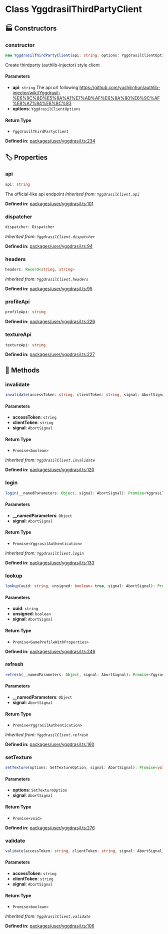 # Class YggdrasilThirdPartyClient

## 🏭 Constructors

### constructor

```ts
new YggdrasilThirdPartyClient(api: string, options: YggdrasilClientOptions): YggdrasilThirdPartyClient
```
Create thirdparty (authlib-injector) style client
#### Parameters

- **api**: `string`
The api url following https://github.com/yushijinhun/authlib-injector/wiki/Yggdrasil-%E6%9C%8D%E5%8A%A1%E7%AB%AF%E6%8A%80%E6%9C%AF%E8%A7%84%E8%8C%83
- **options**: `YggdrasilClientOptions`
#### Return Type

- `YggdrasilThirdPartyClient`

<p style="font-size: 14px; color: var(--vp-c-text-2)">
<strong>Defined in:</strong> <a href="https://github.com/voxelum/minecraft-launcher-core-node/blob/master/packages/user/yggdrasil.ts#L234" target="_blank" rel="noreferrer">packages/user/yggdrasil.ts:234</a>
</p>


## 🏷️ Properties

### api <Badge type="tip" text="public" />

```ts
api: string
```
The official-like api endpoint
*Inherited from: `YggdrasilClient.api`*

<p style="font-size: 14px; color: var(--vp-c-text-2)">
<strong>Defined in:</strong> <a href="https://github.com/voxelum/minecraft-launcher-core-node/blob/master/packages/user/yggdrasil.ts#L101" target="_blank" rel="noreferrer">packages/user/yggdrasil.ts:101</a>
</p>


### dispatcher <Badge type="warning" text="protected" /> <Badge type="info" text="optional" />

```ts
dispatcher: Dispatcher
```
*Inherited from: `YggdrasilClient.dispatcher`*

<p style="font-size: 14px; color: var(--vp-c-text-2)">
<strong>Defined in:</strong> <a href="https://github.com/voxelum/minecraft-launcher-core-node/blob/master/packages/user/yggdrasil.ts#L94" target="_blank" rel="noreferrer">packages/user/yggdrasil.ts:94</a>
</p>


### headers <Badge type="warning" text="protected" />

```ts
headers: Record<string, string>
```
*Inherited from: `YggdrasilClient.headers`*

<p style="font-size: 14px; color: var(--vp-c-text-2)">
<strong>Defined in:</strong> <a href="https://github.com/voxelum/minecraft-launcher-core-node/blob/master/packages/user/yggdrasil.ts#L95" target="_blank" rel="noreferrer">packages/user/yggdrasil.ts:95</a>
</p>


### profileApi <Badge type="tip" text="public" />

```ts
profileApi: string
```
<p style="font-size: 14px; color: var(--vp-c-text-2)">
<strong>Defined in:</strong> <a href="https://github.com/voxelum/minecraft-launcher-core-node/blob/master/packages/user/yggdrasil.ts#L226" target="_blank" rel="noreferrer">packages/user/yggdrasil.ts:226</a>
</p>


### textureApi <Badge type="tip" text="public" />

```ts
textureApi: string
```
<p style="font-size: 14px; color: var(--vp-c-text-2)">
<strong>Defined in:</strong> <a href="https://github.com/voxelum/minecraft-launcher-core-node/blob/master/packages/user/yggdrasil.ts#L227" target="_blank" rel="noreferrer">packages/user/yggdrasil.ts:227</a>
</p>


## 🔧 Methods

### invalidate

```ts
invalidate(accessToken: string, clientToken: string, signal: AbortSignal): Promise<boolean>
```
#### Parameters

- **accessToken**: `string`
- **clientToken**: `string`
- **signal**: `AbortSignal`
#### Return Type

- `Promise<boolean>`

*Inherited from: `YggdrasilClient.invalidate`*

<p style="font-size: 14px; color: var(--vp-c-text-2)">
<strong>Defined in:</strong> <a href="https://github.com/voxelum/minecraft-launcher-core-node/blob/master/packages/user/yggdrasil.ts#L120" target="_blank" rel="noreferrer">packages/user/yggdrasil.ts:120</a>
</p>


### login

```ts
login(__namedParameters: Object, signal: AbortSignal): Promise<YggrasilAuthentication>
```
#### Parameters

- **__namedParameters**: `Object`
- **signal**: `AbortSignal`
#### Return Type

- `Promise<YggrasilAuthentication>`

*Inherited from: `YggdrasilClient.login`*

<p style="font-size: 14px; color: var(--vp-c-text-2)">
<strong>Defined in:</strong> <a href="https://github.com/voxelum/minecraft-launcher-core-node/blob/master/packages/user/yggdrasil.ts#L133" target="_blank" rel="noreferrer">packages/user/yggdrasil.ts:133</a>
</p>


### lookup

```ts
lookup(uuid: string, unsigned: boolean= true, signal: AbortSignal): Promise<GameProfileWithProperties>
```
#### Parameters

- **uuid**: `string`
- **unsigned**: `boolean`
- **signal**: `AbortSignal`
#### Return Type

- `Promise<GameProfileWithProperties>`

<p style="font-size: 14px; color: var(--vp-c-text-2)">
<strong>Defined in:</strong> <a href="https://github.com/voxelum/minecraft-launcher-core-node/blob/master/packages/user/yggdrasil.ts#L246" target="_blank" rel="noreferrer">packages/user/yggdrasil.ts:246</a>
</p>


### refresh

```ts
refresh(__namedParameters: Object, signal: AbortSignal): Promise<YggrasilAuthentication>
```
#### Parameters

- **__namedParameters**: `Object`
- **signal**: `AbortSignal`
#### Return Type

- `Promise<YggrasilAuthentication>`

*Inherited from: `YggdrasilClient.refresh`*

<p style="font-size: 14px; color: var(--vp-c-text-2)">
<strong>Defined in:</strong> <a href="https://github.com/voxelum/minecraft-launcher-core-node/blob/master/packages/user/yggdrasil.ts#L160" target="_blank" rel="noreferrer">packages/user/yggdrasil.ts:160</a>
</p>


### setTexture

```ts
setTexture(options: SetTextureOption, signal: AbortSignal): Promise<void>
```
#### Parameters

- **options**: `SetTextureOption`
- **signal**: `AbortSignal`
#### Return Type

- `Promise<void>`

<p style="font-size: 14px; color: var(--vp-c-text-2)">
<strong>Defined in:</strong> <a href="https://github.com/voxelum/minecraft-launcher-core-node/blob/master/packages/user/yggdrasil.ts#L276" target="_blank" rel="noreferrer">packages/user/yggdrasil.ts:276</a>
</p>


### validate

```ts
validate(accessToken: string, clientToken: string, signal: AbortSignal): Promise<boolean>
```
#### Parameters

- **accessToken**: `string`
- **clientToken**: `string`
- **signal**: `AbortSignal`
#### Return Type

- `Promise<boolean>`

*Inherited from: `YggdrasilClient.validate`*

<p style="font-size: 14px; color: var(--vp-c-text-2)">
<strong>Defined in:</strong> <a href="https://github.com/voxelum/minecraft-launcher-core-node/blob/master/packages/user/yggdrasil.ts#L106" target="_blank" rel="noreferrer">packages/user/yggdrasil.ts:106</a>
</p>


